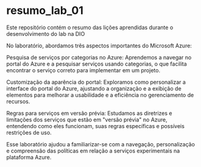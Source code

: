 # resumo_lab_01
Este repositório contém o resumo das lições aprendidas durante o desenvolvimento do lab na DIO

No laboratório, abordamos três aspectos importantes do Microsoft Azure:

Pesquisa de serviços por categorias no Azure: Aprendemos a navegar no portal do Azure e a pesquisar serviços usando categorias, o que facilita encontrar o serviço correto para implementar em um projeto.

Customização da aparência do portal: Exploramos como personalizar a interface do portal do Azure, ajustando a organização e a exibição de elementos para melhorar a usabilidade e a eficiência no gerenciamento de recursos.

Regras para serviços em versão prévia: Estudamos as diretrizes e limitações dos serviços que estão em "versão prévia" no Azure, entendendo como eles funcionam, suas regras específicas e possíveis restrições de uso.

Esse laboratório ajudou a familiarizar-se com a navegação, personalização e compreensão das políticas em relação a serviços experimentais na plataforma Azure.

